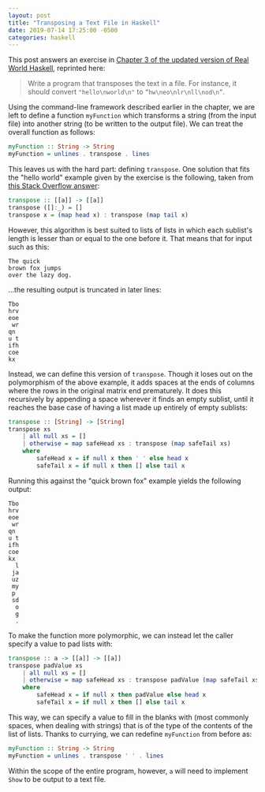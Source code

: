 ```yaml
---
layout: post
title: "Transposing a Text File in Haskell"
date: 2019-07-14 17:25:00 -0500
categories: haskell
---
```

This post answers an exercise in [Chapter 3 of the updated version of Real World Haskell][rwh-ch3], reprinted here:

>Write a program that transposes the text in a file. For instance, it should convert `"hello\nworld\n"` to `”hw\neo\nlr\nll\nod\n”`.

Using the command-line framework described earlier in the chapter, we are left to define a function `myFunction` which transforms a string (from the input file) into another string (to be written to the output file). We can treat the overall function as follows:

```Haskell
myFunction :: String -> String
myFunction = unlines . transpose . lines
```

This leaves us with the hard part: defining `transpose`. One solution that fits the "hello world" example given by the exercise is the following, taken from [this Stack Overflow answer][stackoverflow]:

```Haskell
transpose :: [[a]] -> [[a]]
transpose ([]:_) = []
transpose x = (map head x) : transpose (map tail x)
```

However, this algorithm is best suited to lists of lists in which each sublist's length is lesser than or equal to the one before it. That means that for input such as this:

```
The quick
brown fox jumps
over the lazy dog.
```

...the resulting output is truncated in later lines:

```
Tbo
hrv
eoe
 wr
qn 
u t
ifh
coe
kx 
```

Instead, we can define this version of `transpose`. Though it loses out on the polymorphism of the above example, it adds spaces at the ends of columns where the rows in the original matrix end prematurely. It does this recursively by appending a space wherever it finds an empty sublist, until it reaches the base case of having a list made up entirely of empty sublists:

```Haskell
transpose :: [String] -> [String]
transpose xs
    | all null xs = []
    | otherwise = map safeHead xs : transpose (map safeTail xs)
    where
        safeHead x = if null x then ' ' else head x
        safeTail x = if null x then [] else tail x
```

Running this against the "quick brown fox" example yields the following output:

```
Tbo
hrv
eoe
 wr
qn 
u t
ifh
coe
kx 
  l
 ja
 uz
 my
 p 
 sd
  o
  g
  .
```

To make the function more polymorphic, we can instead let the caller specify a value to pad lists with:

```Haskell
transpose :: a -> [[a]] -> [[a]]
transpose padValue xs
    | all null xs = []
    | otherwise = map safeHead xs : transpose padValue (map safeTail xs)
    where
        safeHead x = if null x then padValue else head x
        safeTail x = if null x then [] else tail x
```

This way, we can specify a value to fill in the blanks with (most commonly spaces, when dealing with strings) that is of the type of the contents of the list of lists. Thanks to currying, we can redefine `myFunction` from before as:

```Haskell
myFunction :: String -> String
myFunction = unlines . transpose ' ' . lines
```

Within the scope of the entire program, however, `a` will need to implement `Show` to be output to a text file.

[rwh-ch3]: https://github.com/tssm/up-to-date-real-world-haskell/blob/master/4-functional-programming.org#exercises
[stackoverflow]: https://stackoverflow.com/questions/2578930/understanding-this-matrix-transposition-function-in-haskell